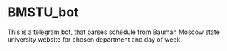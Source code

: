 # BMSTU_bot

This is a telegram bot, that parses schedule from Bauman Moscow state university website for chosen department and day of week.
